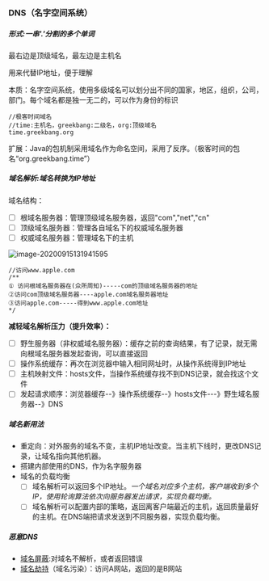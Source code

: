 ### DNS（名字空间系统）

##### 形式:一串'.'分割的多个单词

最右边是顶级域名，最左边是主机名

用来代替IP地址，便于理解

本质：名字空间系统，使用多级域名可以划分出不同的国家，地区，组织，公司，部门。每个域名都是独一无二的，可以作为身份的标识

```
//极客时间域名
//time:主机名，greekbang:二级名，org:顶级域名
time.greekbang.org
```

扩展：Java的包机制采用域名作为命名空间，采用了反序。（极客时间的包名“org.greekbang.time”）

##### 域名解析:域名转换为IP地址

域名结构：

- [ ] 根域名服务器：管理顶级域名服务器，返回"com","net","cn"
- [ ] 顶级域名服务器：管理各自域名下的权威域名服务器
- [ ] 权威域名服务器：管理域名下的主机

![image-20200915131941595](C:\Users\Admin\AppData\Roaming\Typora\typora-user-images\image-20200915131941595.png)

```
//访问www.apple.com
/**
① 访问根域名服务器在(众所周知)-----com的顶级域名服务器的地址
②访问com顶级域名服务器----apple.com域名服务器地址
③访问apple.com-----得到www.apple.com地址
*/
```

**减轻域名解析压力（提升效率）：**

- [ ] 野生服务器（非权威域名服务器）：缓存之前的查询结果，有了记录，就无需向根域名服务器发起查询，可以直接返回
- [ ] 操作系统缓存：再次在浏览器中输入相同网址时，从操作系统得到IP地址
- [ ] 主机映射文件：hosts文件，当操作系统缓存找不到DNS记录，就会找这个文件
- [ ] 发起请求顺序：浏览器缓存--》操作系统缓存--》hosts文件---》野生域名服务器--》DNS

##### 域名新用法

- 重定向：对外服务的域名不变，主机IP地址改变。当主机下线时，更改DNS记录，让域名指向其他机器。
- 搭建内部使用的DNS，作为名字服务器
- 域名的负载均衡
  - [ ] 域名解析可以返回多个IP地址。*一个域名对应多个主机，客户端收到多个IP，使用轮询算法依次向服务器发出请求，实现负载均衡。*
  - [ ] 域名解析可以配置内部的策略，返回离客户端最近的主机，返回质量最好的主机。在DNS端把请求发送到不同服务器，实现负载均衡。

##### 恶意DNS

- <u>域名屏蔽</u>:对域名不解析，或者返回错误
- <u>域名劫持</u>（域名污染）：访问A网站，返回的是B网站